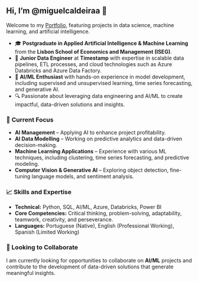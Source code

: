 ## Hi, I’m @miguelcaldeiraa 👋
Welcome to my [Portfolio](https://github.com/miguelcaldeiraa/DS-ML-AI-Portefolio), featuring projects in data science, machine learning, and artificial intelligence.

- 🎓 **Postgraduate in Applied Artificial Intelligence & Machine Learning** from the **Lisbon School of Economics and Management (ISEG)**.
- 💼 **Junior Data Engineer** at **Timestamp** with expertise in scalable data pipelines, ETL processes, and cloud technologies such as Azure Databricks and Azure Data Factory.
- 🧠 **AI/ML Enthusiast** with hands-on experience in model development, including supervised and unsupervised learning, time series forecasting, and generative AI.
- 🔍 Passionate about leveraging data engineering and AI/ML to create impactful, data-driven solutions and insights.

### 🚀 **Current Focus**  
- **AI Management** – Applying AI to enhance project profitability.
- **AI Data Modelling** – Working on predictive analytics and data-driven decision-making.  
- **Machine Learning Applications** – Experience with various ML techniques, including clustering, time series forecasting, and predictive modeling.  
- **Computer Vision & Generative AI** – Exploring object detection, fine-tuning language models, and sentiment analysis.  

### 📈 Skills and Expertise
- **Technical:** Python, SQL, AI/ML, Azure, Databricks, Power BI
- **Core Competencies:** Critical thinking, problem-solving, adaptability, teamwork, creativity, and perseverance.
- **Languages:** Portuguese (Native), English (Professional Working), Spanish (Limited Working)

### 🌱 Looking to Collaborate
I am currently looking for opportunities to collaborate on **AI/ML** projects and contribute to the development of data-driven solutions that generate meaningful insights.

<!---
miguelcaldeiraa/miguelcaldeiraa is a ✨ special ✨ repository because its `README.md` (this file) appears on your GitHub profile.
You can click the Preview link to take a look at your changes.
--->
